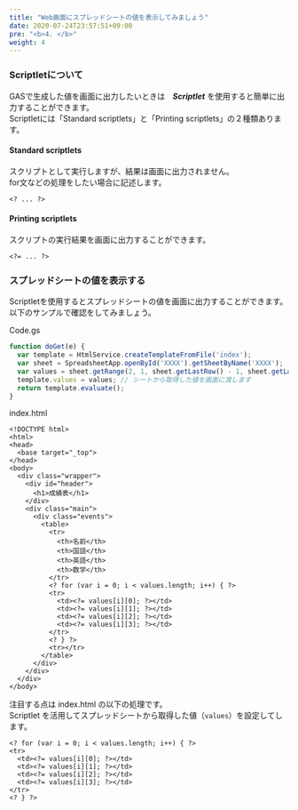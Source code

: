```yaml
---
title: "Web画面にスプレッドシートの値を表示してみましょう"
date: 2020-07-24T23:57:51+09:00
pre: "<b>4. </b>"
weight: 4
---
```

### Scriptletについて
GASで生成した値を画面に出力したいときは　***Scriptlet*** を使用すると簡単に出力することができます。  
Scriptletには「Standard scriptlets」と「Printing scriptlets」の２種類あります。

#### Standard scriptlets
スクリプトとして実行しますが、結果は画面に出力されません。  
for文などの処理をしたい場合に記述します。
```
<? ... ?>
```

#### Printing scriptlets
スクリプトの実行結果を画面に出力することができます。
```
<?= ... ?>
```

### スプレッドシートの値を表示する
Scriptletを使用するとスプレッドシートの値を画面に出力することができます。  
以下のサンプルで確認をしてみましょう。

Code.gs
```js
function doGet(e) {
  var template = HtmlService.createTemplateFromFile('index');
  var sheet = SpreadsheetApp.openById('XXXX').getSheetByName('XXXX');
  var values = sheet.getRange(2, 1, sheet.getLastRow() - 1, sheet.getLastColumn() - 1).getValues();
  template.values = values; // シートから取得した値を画面に渡します
  return template.evaluate();
}
```
index.html
```
<!DOCTYPE html>
<html>
<head>
  <base target="_top">
</head>
<body>
  <div class="wrapper">
    <div id="header">
      <h1>成績表</h1>
    </div>
    <div class="main">
      <div class="events">
        <table>
          <tr>
            <th>名前</th>
            <th>国語</th>
            <th>英語</th>
            <th>数学</th>
          </tr>
          <? for (var i = 0; i < values.length; i++) { ?>
          <tr>
            <td><?= values[i][0]; ?></td>
            <td><?= values[i][1]; ?></td>
            <td><?= values[i][2]; ?></td>
            <td><?= values[i][3]; ?></td>
          </tr>
          <? } ?>
          <tr></tr>
        </table>
      </div>
    </div>
  </div>
</body>
```

注目する点は index.html の以下の処理です。  
Scriptlet を活用してスプレッドシートから取得した値（`values`）を設定してします。  

```
<? for (var i = 0; i < values.length; i++) { ?>
<tr>
  <td><?= values[i][0]; ?></td>
  <td><?= values[i][1]; ?></td>
  <td><?= values[i][2]; ?></td>
  <td><?= values[i][3]; ?></td>
</tr>
<? } ?>
```
